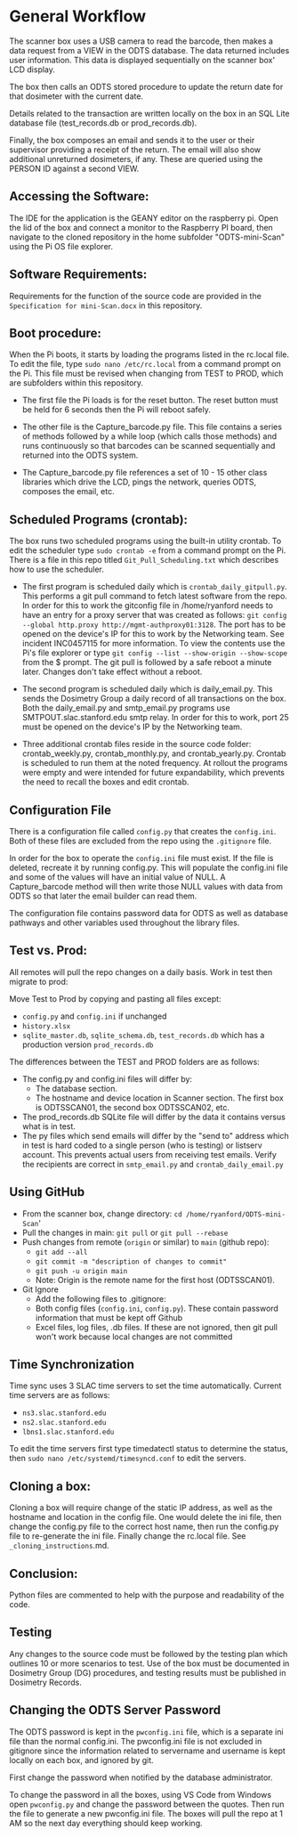 # General Workflow

The scanner box uses a USB camera to read the barcode, then makes a data request from a VIEW in the ODTS database.
The data returned includes user information.  This data is displayed sequentially on the scanner box' LCD display.

The box then calls an ODTS stored procedure to update the return date for that dosimeter with the current date.

Details related to the transaction are written locally on the box in an SQL Lite database file (test_records.db or prod_records.db).

Finally, the box composes an email and sends it to the user or their supervisor providing a receipt of the return.
The email will also show additional unreturned dosimeters, if any.  These are queried using the PERSON ID against a second VIEW.

## Accessing the Software: 
The IDE for the application is the GEANY editor on the raspberry pi.  Open the lid of the box and connect a monitor to the Raspberry PI board, then navigate to the cloned repository in the home subfolder "ODTS-mini-Scan" using the Pi OS file explorer.

## Software Requirements:
Requirements for the function of the source code are provided in the `Specification for mini-Scan.docx` in this repository.

## Boot procedure:
When the Pi boots, it starts by loading the programs listed in the rc.local file.  To edit the file, type `sudo nano /etc/rc.local` from a command prompt on the Pi.  This file must be revised when changing from TEST to PROD, which are subfolders within this repository.

* The first file the Pi loads is for the reset button.  The reset button must be held for 6 seconds then the Pi will reboot safely.

* The other file is the Capture_barcode.py file.  This file contains a series of methods followed by a while loop (which calls those methods) 
and runs continuously so that barcodes can be scanned sequentially and returned into the ODTS system.

* The Capture_barcode.py file references a set of 10 - 15 other class libraries which drive the LCD, pings the network, queries ODTS, composes the email, etc.

## Scheduled Programs (crontab):
The box runs two scheduled programs using the built-in utility crontab.  To edit the scheduler type `sudo crontab -e` from a command prompt on the Pi.  There is a file in this repo titled `Git_Pull_Scheduling.txt` which describes how to use the scheduler.

* The first program is scheduled daily which is `crontab_daily_gitpull.py`.  This performs a git pull command to fetch latest software from the repo.  In order for this to work the gitconfig file in /home/ryanford needs to have an entry for a proxy server that was created as follows: `git config --global http.proxy http://mgmt-authproxy01:3128`.  The port has to be opened on the device's IP for this to work by the Networking team.  See incident INC0457115 for more information. To view the contents use the Pi's file explorer or type `git config --list --show-origin --show-scope` from the $ prompt.  The git pull is followed by a safe reboot a minute later.  Changes don't take effect without a reboot.

* The second program is scheduled daily which is daily_email.py.  This sends the Dosimetry Group a daily record of all transactions on the box.  Both the daily_email.py and smtp_email.py programs use SMTPOUT.slac.stanford.edu smtp relay.  In order for this to work, port 25 must be opened on the device's IP by the Networking team.

* Three additional crontab files reside in the source code folder:  crontab_weekly.py, crontab_monthly.py, and crontab_yearly.py.  Crontab is scheduled to run them at the noted frequency.  At rollout the programs were empty and were intended for future expandability, which prevents the need to recall the boxes and edit crontab.

## Configuration File
There is a configuration file called `config.py` that creates the `config.ini`.  Both of these files are excluded from the repo using the `.gitignore` file.

In order for the box to operate the `config.ini` file must exist.  If the file is deleted, recreate it by running config.py.  This will populate the config.ini file and some of the values will have an initial value of NULL.  A Capture_barcode method will then write those NULL values with data from ODTS so that later the email builder can read them.

The configuration file contains password data for ODTS as well as database pathways and other variables used throughout the library files.

## Test vs. Prod:
All remotes will pull the repo changes on a daily basis.  Work in test then migrate to prod:

Move Test to Prod by copying and pasting all files except:
* `config.py` and `config.ini` if unchanged
* `history.xlsx`
* `sqlite_master.db`, `sqlite_schema.db`, `test_records.db` which has a production version `prod_records.db`

The differences between the TEST and PROD folders are as follows:
* The config.py and config.ini files will differ by:
  * The database section.
  * The hostname and device location in Scanner section.  The first box is ODTSSCAN01, the second box ODTSSCAN02, etc.
* The prod_records.db SQLite file will differ by the data it contains versus what is in test.
* The py files which send emails will differ by the "send to" address which in test is hard coded to a single person (who is testing) or listserv account.
This prevents actual users from receiving test emails.  Verify the recipients are correct in `smtp_email.py` and `crontab_daily_email.py`

## Using GitHub
* From the scanner box, change directory:  `cd /home/ryanford/ODTS-mini-Scan`'
* Pull the changes in main:  `git pull` or `git pull --rebase`
* Push changes from remote (`origin` or similar) to `main` (github repo):
  * `git add --all`
  * `git commit -m "description of changes to commit"`
  * `git push -u origin main`
  * Note:  Origin is the remote name for the first host (ODTSSCAN01).
* Git Ignore
  * Add the following files to .gitignore:
  * Both config files (`config.ini`, `config.py`).  These contain password information that must be kept off Github
  * Excel files, log files, .db files.  If these are not ignored, then git pull won't work because local changes are not committed

## Time Synchronization
Time sync uses 3 SLAC time servers to set the time automatically.  Current time servers are as follows:
* `ns3.slac.stanford.edu`
* `ns2.slac.stanford.edu`
* `lbns1.slac.stanford.edu`

To edit the time servers first type timedatectl status to determine the status, then `sudo nano /etc/systemd/timesyncd.conf` to edit the servers.

## Cloning a box:
Cloning a box will require change of the static IP address, as well as the hostname and location in the config file.  One would delete the ini file, then change the config.py file to the correct host name, then run the config.py file to re-generate the ini file. Finally change the rc.local file.  See `_cloning_instructions`.md.

## Conclusion:
Python files are commented to help with the purpose and readability of the code.

## Testing
Any changes to the source code must be followed by the testing plan which outlines 10 or more scenarios to test.  Use of the box must be
documented in Dosimetry Group (DG) procedures, and testing results must be published in Dosimetry Records.

## Changing the ODTS Server Password
The ODTS password is kept in the `pwconfig.ini` file, which is a separate ini file than the normal config.ini.  The pwconfig.ini file is not excluded in gitignore since the information related to servername and username is kept locally on each box, and ignored by git.

First change the password when notified by the database administrator.

To change the password in all the boxes, using VS Code from Windows open `pwconfig.py` and change the password between the quotes.  Then run the file to generate a new pwconfig.ini file.  The boxes will pull the repo at 1 AM so the next day everything should keep working.

